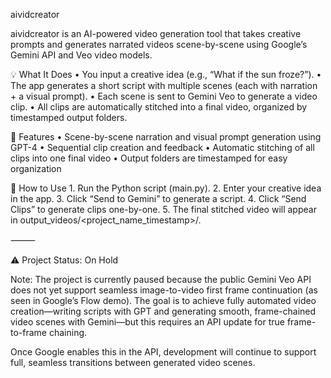 aividcreator

aividcreator is an AI-powered video generation tool that takes creative prompts and generates narrated videos scene-by-scene using Google’s Gemini API and Veo video models.

💡 What It Does
	•	You input a creative idea (e.g., “What if the sun froze?”).
	•	The app generates a short script with multiple scenes (each with narration + a visual prompt).
	•	Each scene is sent to Gemini Veo to generate a video clip.
	•	All clips are automatically stitched into a final video, organized by timestamped output folders.

🧠 Features
	•	Scene-by-scene narration and visual prompt generation using GPT-4
	•	Sequential clip creation and feedback
	•	Automatic stitching of all clips into one final video
	•	Output folders are timestamped for easy organization

🚀 How to Use
	1.	Run the Python script (main.py).
	2.	Enter your creative idea in the app.
	3.	Click “Send to Gemini” to generate a script.
	4.	Click “Send Clips” to generate clips one-by-one.
	5.	The final stitched video will appear in output_videos/<project_name_timestamp>/.

⸻

⚠️ Project Status: On Hold

Note:
The project is currently paused because the public Gemini Veo API does not yet support seamless image-to-video first frame continuation (as seen in Google’s Flow demo). The goal is to achieve fully automated video creation—writing scripts with GPT and generating smooth, frame-chained video scenes with Gemini—but this requires an API update for true frame-to-frame chaining.

Once Google enables this in the API, development will continue to support full, seamless transitions between generated video scenes.
